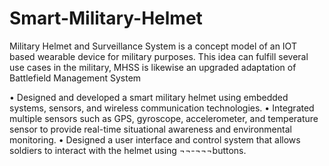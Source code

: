 # Smart-Military-Helmet

Military Helmet and Surveillance System is a concept model of an IOT based wearable device for military purposes.
This idea can fulfill several use cases in the military, MHSS is likewise an upgraded adaptation of Battlefield Management System

• Designed and developed a smart military helmet using embedded systems, sensors, and wireless communication technologies.
• Integrated multiple sensors such as GPS, gyroscope, accelerometer, and temperature sensor to provide real-time situational awareness and environmental monitoring.
• Designed a user interface and control system that allows soldiers to interact with the helmet using ¬¬-¬¬¬buttons.
